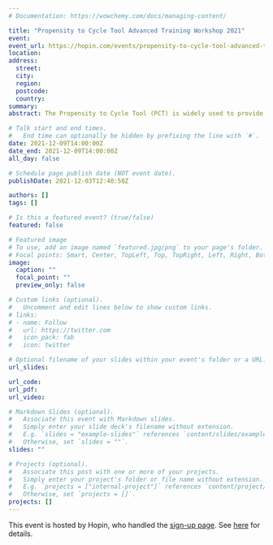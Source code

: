 ```yaml
---
# Documentation: https://wowchemy.com/docs/managing-content/

title: "Propensity to Cycle Tool Advanced Training Workshop 2021"
event:
event_url: https://hopin.com/events/propensity-to-cycle-tool-advanced-training-workshop-b97560b7-2a95-4642-aca0-2973d53f22b2/registration
location:
address:
  street:
  city:
  region:
  postcode:
  country:
summary:
abstract: The Propensity to Cycle Tool (PCT) is widely used to provide an evidence base to inform cycling investment. In this training session you will learn how to download and use these open datasets. This may be of use to anyone interested in data-driven planning for sustainable and active travel futures. The focus here is on analysing cycling potential in the open source statistical programming language R. We use R because the PCT was developed in, and can be extended with, R code. Using open source software with a command-line interface reduces barriers to entry, enabling the development of open access transport models for more citizen-led and participatory transport planning, such as integration with the A/B Street city simulation and editing software

# Talk start and end times.
#   End time can optionally be hidden by prefixing the line with `#`.
date: 2021-12-09T14:00:00Z
date_end: 2021-12-09T14:00:00Z
all_day: false

# Schedule page publish date (NOT event date).
publishDate: 2021-12-03T12:40:50Z

authors: []
tags: []

# Is this a featured event? (true/false)
featured: false

# Featured image
# To use, add an image named `featured.jpg/png` to your page's folder. 
# Focal points: Smart, Center, TopLeft, Top, TopRight, Left, Right, BottomLeft, Bottom, BottomRight.
image:
  caption: ""
  focal_point: ""
  preview_only: false

# Custom links (optional).
#   Uncomment and edit lines below to show custom links.
# links:
# - name: Follow
#   url: https://twitter.com
#   icon_pack: fab
#   icon: twitter

# Optional filename of your slides within your event's folder or a URL.
url_slides:

url_code:
url_pdf:
url_video:

# Markdown Slides (optional).
#   Associate this event with Markdown slides.
#   Simply enter your slide deck's filename without extension.
#   E.g. `slides = "example-slides"` references `content/slides/example-slides.md`.
#   Otherwise, set `slides = ""`.
slides: ""

# Projects (optional).
#   Associate this post with one or more of your projects.
#   Simply enter your project's folder or file name without extension.
#   E.g. `projects = ["internal-project"]` references `content/project/deep-learning/index.md`.
#   Otherwise, set `projects = []`.
projects: []
---
```


This event is hosted by Hopin, who handled the [sign-up page](https://hopin.com/events/propensity-to-cycle-tool-advanced-training-workshop-b97560b7-2a95-4642-aca0-2973d53f22b2/registration).
See [here](event.html) for details.

